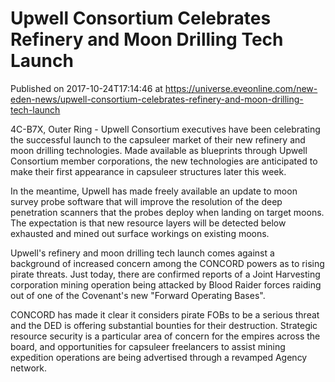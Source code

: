 # Upwell Consortium Celebrates Refinery and Moon Drilling Tech Launch
Published on 2017-10-24T17:14:46 at https://universe.eveonline.com/new-eden-news/upwell-consortium-celebrates-refinery-and-moon-drilling-tech-launch

4C-B7X, Outer Ring - Upwell Consortium executives have been celebrating the successful launch to the capsuleer market of their new refinery and moon drilling technologies. Made available as blueprints through Upwell Consortium member corporations, the new technologies are anticipated to make their first appearance in capsuleer structures later this week.

In the meantime, Upwell has made freely available an update to moon survey probe software that will improve the resolution of the deep penetration scanners that the probes deploy when landing on target moons. The expectation is that new resource layers will be detected below exhausted and mined out surface workings on existing moons.

Upwell's refinery and moon drilling tech launch comes against a background of increased concern among the CONCORD powers as to rising pirate threats. Just today, there are confirmed reports of a Joint Harvesting corporation mining operation being attacked by Blood Raider forces raiding out of one of the Covenant's new "Forward Operating Bases".

CONCORD has made it clear it considers pirate FOBs to be a serious threat and the DED is offering substantial bounties for their destruction. Strategic resource security is a particular area of concern for the empires across the board, and opportunities for capsuleer freelancers to assist mining expedition operations are being advertised through a revamped Agency network.
